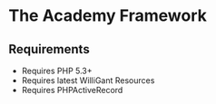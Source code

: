 The Academy Framework
=====================
Requirements
---------------------
- Requires PHP 5.3+
- Requires latest WilliGant Resources
- Requires PHPActiveRecord

